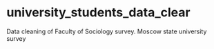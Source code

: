 # university_students_data_clear
Data cleaning of Faculty of Sociology survey. Moscow state university survey
